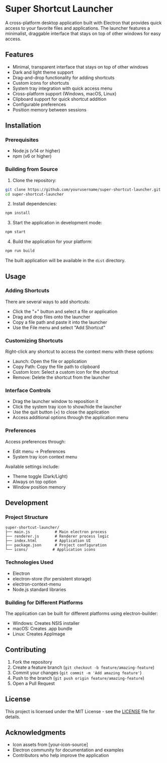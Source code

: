 # Super Shortcut Launcher

A cross-platform desktop application built with Electron that provides quick access to your favorite files and applications. The launcher features a minimalist, draggable interface that stays on top of other windows for easy access.

## Features

- Minimal, transparent interface that stays on top of other windows
- Dark and light theme support
- Drag-and-drop functionality for adding shortcuts
- Custom icons for shortcuts
- System tray integration with quick access menu
- Cross-platform support (Windows, macOS, Linux)
- Clipboard support for quick shortcut addition
- Configurable preferences
- Position memory between sessions

## Installation

### Prerequisites

- Node.js (v14 or higher)
- npm (v6 or higher)

### Building from Source

1. Clone the repository:
```bash
git clone https://github.com/yourusername/super-shortcut-launcher.git
cd super-shortcut-launcher
```

2. Install dependencies:
```bash
npm install
```

3. Start the application in development mode:
```bash
npm start
```

4. Build the application for your platform:
```bash
npm run build
```

The built application will be available in the `dist` directory.

## Usage

### Adding Shortcuts

There are several ways to add shortcuts:
- Click the "+" button and select a file or application
- Drag and drop files onto the launcher
- Copy a file path and paste it into the launcher
- Use the File menu and select "Add Shortcut"

### Customizing Shortcuts

Right-click any shortcut to access the context menu with these options:
- Launch: Open the file or application
- Copy Path: Copy the file path to clipboard
- Custom Icon: Select a custom icon for the shortcut
- Remove: Delete the shortcut from the launcher

### Interface Controls

- Drag the launcher window to reposition it
- Click the system tray icon to show/hide the launcher
- Use the quit button (×) to close the application
- Access additional options through the application menu

### Preferences

Access preferences through:
- Edit menu → Preferences
- System tray icon context menu

Available settings include:
- Theme toggle (Dark/Light)
- Always on top option
- Window position memory

## Development

### Project Structure

```
super-shortcut-launcher/
├── main.js           # Main electron process
├── renderer.js       # Renderer process logic
├── index.html        # Application UI
├── package.json      # Project configuration
└── icons/           # Application icons
```

### Technologies Used

- Electron
- electron-store (for persistent storage)
- electron-context-menu
- Node.js standard libraries

### Building for Different Platforms

The application can be built for different platforms using electron-builder:

- Windows: Creates NSIS installer
- macOS: Creates .app bundle
- Linux: Creates AppImage

## Contributing

1. Fork the repository
2. Create a feature branch (`git checkout -b feature/amazing-feature`)
3. Commit your changes (`git commit -m 'Add amazing feature'`)
4. Push to the branch (`git push origin feature/amazing-feature`)
5. Open a Pull Request

## License

This project is licensed under the MIT License - see the [LICENSE](LICENSE) file for details.

## Acknowledgments

- Icon assets from [your-icon-source]
- Electron community for documentation and examples
- Contributors who help improve the application
